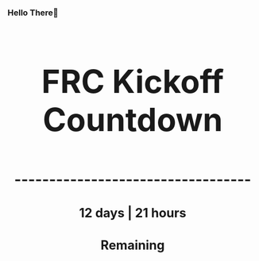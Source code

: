 ### Hello There👋

<!---START-TIMER--->
<h3 align='center' style='font-size: 64px;'>FRC Kickoff Countdown</h3>
<h3 align='center' style='font-size: 30px;'>----------------------------------</h3>
<h3 align='center' style='font-size: 25px;'>12 days | 21 hours</h3>
<h3 align='center' style='font-size: 25px;'>Remaining</h3>
<!---END-TIMER--->
